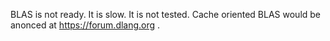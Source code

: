 BLAS is not ready. It is slow. It is not tested. Cache oriented BLAS would be anonced at https://forum.dlang.org .
